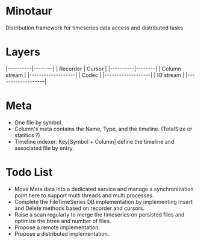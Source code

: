 # Minotaur
Distribution framework for timeseries data access and distributed tasks

# Layers

|----------|--------|
| Recorder | Cursor |
|----------|--------|
|   Column stream   |
|-------------------|
|        Codec      |
|-------------------|
|      IO stream    |
|-------------------|


# Meta
* One file by symbol.
* Column's meta contains the Name, Type, and the timeline. (TotalSize or statitics ?)
* Timeline indexer: Key[Symbol + Column] define the timeline and associated file by entry. 


# Todo List

* Move Meta data into a dedicated service and manage a synchronization point here to support multi threads and multi processes.
* Complete the FileTimeSeries DB implementation by implementing Insert and Delete methods based on recorder and cursors.
* Raise a scan regularly to merge the timeseries on persisted files and optimize the btree and number of files.
* Propose a remote implementation.
* Propose a distributed implementation.

